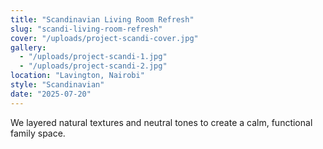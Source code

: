 ```yaml
---
title: "Scandinavian Living Room Refresh"
slug: "scandi-living-room-refresh"
cover: "/uploads/project-scandi-cover.jpg"
gallery:
  - "/uploads/project-scandi-1.jpg"
  - "/uploads/project-scandi-2.jpg"
location: "Lavington, Nairobi"
style: "Scandinavian"
date: "2025-07-20"
---
```


We layered natural textures and neutral tones to create a calm, functional family space.
